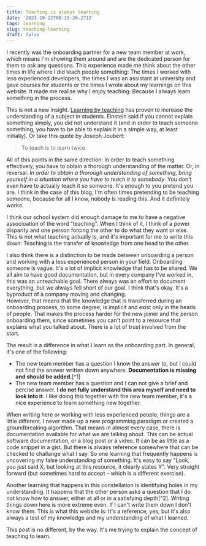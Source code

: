 ```yaml
---
title: Teaching is always learning
date: '2023-10-22T08:15:26.271Z'
tags: learning
slug: teaching-learning
draft: false
---
```


I recently was the onboarding partner for a new team member at work, which means I'm showing them around and are the dedicated person for them to ask any questions. This experience made me think about the other times in life where I did teach people something: The times I worked with less experienced developers, the times I was an assistant at university and gave courses for students or the times I wrote about my learnings on this website. It made me realise why I enjoy teaching: Because I always learn something in the process.

This is not a new insight. [Learning by teaching](https://en.wikipedia.org/wiki/Learning_by_teaching) has proven to increase the understanding of a subject in students. Einstein said if you cannot explain something simply, you did not understand it (and in order to teach someone something, you have to be able to explain it in a simple way, at least initially). Or take this quote by Joseph Joubert:

> To teach is to learn twice

All of this points in the same direction: In order to teach something effectively, you have to obtain a thorough understanding of the matter. Or, in reversal: _In order to obtain a thorough understanding of something, bring yourself in a situation where you have to teach it to somebody_. You don't even have to actually teach it so someone. It's enough to you pretend you are. I think in the case of this blog, I'm often times pretending to be teaching someone, because for all I know, nobody is reading this. And it definitely works.

I think our school system did enough damage to me to have a negative associoation of the word "teaching". When I think of it, I think of a power disparity and one person forcing the other to do what they want or else. This is not what teaching actually is, and it's important for me to write this down: Teaching is the transfer of knowledge from one head to the other.

I also think there is a distinction to be made between onboarding a person and working with a less experienced person in your field. Onboarding someone is vague. It's a lot of implicit knowledge that has to be shared. We all aim to have good documentation, but in every company I've worked in, this was an unreachable goal. There always was an effort to document everything, but we always fell short of our goal. I think that's okay. It's a byproduct of a company moving and changing.  
However, that means that the knowledge that is transferred during an onboarding process, to some degree, is implicit and exist only in the heads of people. That makes the process harder for the new joiner and the person onboarding them, since sometimes you can't point to a resource that explains what you talked about. There is a lot of trust involved from the start.

The result is a difference in what I learn as the onboarding part. In general, it's one of the following:  

- The new team member has a question I know the answer to, but I could not find the answer written down anywhere. **Documentation is missing and should be added.**[^1] 
- The new team member has a question and I can not give a brief and percise answer. **I do not fully understand this area myself and need to look into it.** I like doing this together with the new team member, it's a nice experience to learn something new together.

When writing here or working with less experienced people, things are a little different. I never made up a new programming paradigm or created a groundbreaking algorithm. That means in almost every case, there is documentation available for what we are talking about. This can be actual software documentation, or a blog post or a video. It can be as little as a code snippet in a gist. But there is always reference somewhere that can be checked to challange what I say. So one learning that frequently happens is uncovering my false understanding of something. It's easy to say "Look, you just said X, but looking at this resource, it clearly states Y". Very straight forward (but sometimes hard to accept – which is a different exercise).

Another learning that happens in this constellation is identifying holes in my understanding. It happens that the other person asks a question that I do not know how to answer, either at all or in a satisfying depth[^2]. Writing things down here is more extreme even. If I can't write them down I don't know them. This is what this website is: It's a reference, yes, but it's also always a test of my knowledge and my understanding of what I learned.

This post is no different, by the way. It's me trying to explain the concept of teaching to learn.

